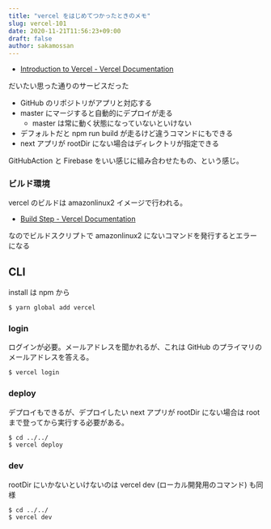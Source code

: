 ```yaml
---
title: "vercel をはじめてつかったときのメモ"
slug: vercel-101
date: 2020-11-21T11:56:23+09:00
draft: false
author: sakamossan
---
```


- [Introduction to Vercel - Vercel Documentation](https://vercel.com/docs)

だいたい思った通りのサービスだった

- GitHub のリポジトリがアプリと対応する
- master にマージすると自動的にデプロイが走る
  - master は常に動く状態になっていないといけない
- デフォルトだと npm run build が走るけど違うコマンドにもできる
- next アプリが rootDir にない場合はディレクトリが指定できる

GitHubAction と Firebase をいい感じに組み合わせたもの、という感じ。

### ビルド環境

vercel のビルドは amazonlinux2 イメージで行われる。

- [Build Step - Vercel Documentation](https://vercel.com/docs/build-step#build-image)

なのでビルドスクリプトで amazonlinux2 にないコマンドを発行するとエラーになる

## CLI

install は npm から

```bash
$ yarn global add vercel
```

### login

ログインが必要。メールアドレスを聞かれるが、これは GitHub のプライマリのメールアドレスを答える。

```bash
$ vercel login
```

### deploy

デプロイもできるが、デプロイしたい next アプリが rootDir にない場合は root まで登ってから実行する必要がある。

```bash
$ cd ../../
$ vercel deploy
```

### dev

rootDir にいかないといけないのは vercel dev (ローカル開発用のコマンド) も同様

```
$ cd ../../
$ vercel dev
```
